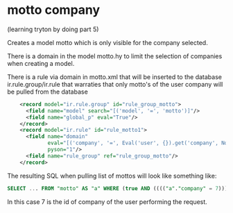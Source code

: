 # motto company

(learning tryton by doing part 5)

Creates a model motto which is only visible for the company selected.

There is a domain in the model motto.hy to limit the selection of companies when creating a model.

There is a rule via domain in motto.xml that will be inserted to the database ir.rule.group/ir.rule that warraties that only motto's of the user company will be pulled from the database

```xml
    <record model="ir.rule.group" id="rule_group_motto">
      <field name="model" search="[('model', '=', 'motto')]"/>
      <field name="global_p" eval="True"/>
    </record>
    <record model="ir.rule" id="rule_motto1">
      <field name="domain"
             eval="[('company', '=', Eval('user', {}).get('company', None))]"
             pyson="1"/>
      <field name="rule_group" ref="rule_group_motto"/>
    </record>
```

The resulting SQL when pulling list of mottos will look like something like:

```sql
SELECT ... FROM "motto" AS "a" WHERE (true AND (((("a"."company" = 7))))) ORDER BY "a"."id" ASC LIMIT 1000
```

In this case 7 is the id of company of the user performing the request.
